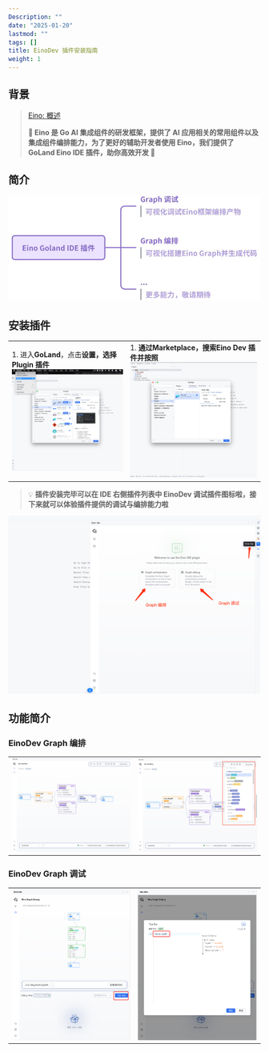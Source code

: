 ```yaml
---
Description: ""
date: "2025-01-20"
lastmod: ""
tags: []
title: EinoDev 插件安装指南
weight: 1
---
```


## 背景

> [Eino: 概述](/zh/docs/eino/overview)
>
> **🚀  Eino 是 Go AI 集成组件的研发框架，提供了 AI 应用相关的常用组件以及集成组件编排能力，为了更好的辅助开发者使用 Eino，我们提供了 GoLand Eino IDE 插件，助你高效开发  🚀**

## 简介

<a href="/img/eino/eino_dev_ability_introduction_page.png" target="_blank"><img src="/img/eino/eino_dev_ability_introduction_page.png" /></a>

## 安装插件

<table><tbody><tr>
<td>
1. 进入<strong>GoLand</strong>，点击<strong>设置，选择Plugin 插件</strong>
<a href="/img/eino/eino_install_page.png" target="_blank"><img src="/img/eino/eino_install_page.png" /></a>

</td>
<td>
1. <strong>通过Marketplace，搜索Eino Dev 插件并按照</strong>
<a href="/img/eino/eino_install_page_2_page.png" target="_blank"><img src="/img/eino/eino_install_page_2_page.png" /></a>

</td>
</tr></tbody></table>

> 💡
> **插件安装完毕可以在 IDE 右侧插件列表中 EinoDev 调试插件图标啦，接下来就可以体验插件提供的调试与编排能力啦**

<a href="/img/eino/eino_dev_enter_page.png" target="_blank"><img src="/img/eino/eino_dev_enter_page.png" /></a>

## 功能简介

### **EinoDev Graph 编排**

<table><tbody><tr>
<td>
<a href="/img/eino/eino_orchestration_index_page.png" target="_blank"><img src="/img/eino/eino_orchestration_index_page.png" /></a>

</td>
<td>
<a href="/img/eino/eino_orchestration_show_nodes_2_page.png" target="_blank"><img src="/img/eino/eino_orchestration_show_nodes_2_page.png" /></a>

</td>
</tr></tbody></table>

### **EinoDev Graph 调试**

<table><tbody><tr>
<td>
<a href="/img/eino/eino_debug_run_page.png" target="_blank"><img src="/img/eino/eino_debug_run_page.png" /></a>

</td>
<td>
<a href="/img/eino/eino_debug_test_run_of_mock_data_page.png" target="_blank"><img src="/img/eino/eino_debug_test_run_of_mock_data_page.png" /></a>

</td>
</tr></tbody></table>
